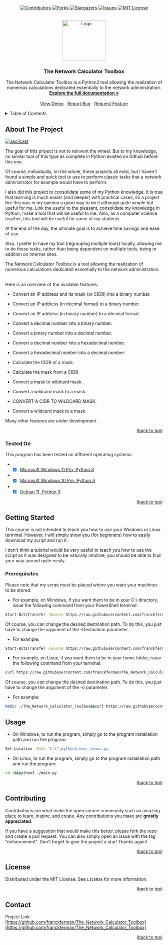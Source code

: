 <div id="top"></div>

<div id="top" align="center">

[![Contributors][contributors-shield]](https://github.com/franckferman/The_Network_Calculator_Toolbox/graphs/contributors)
[![Forks][forks-shield]](https://github.com/franckferman/The_Network_Calculator_Toolbox/network/members)
[![Stargazers][stars-shield]](https://github.com/franckferman/The_Network_Calculator_Toolbox/stargazers)
[![Issues][issues-shield]](https://github.com/franckferman/The_Network_Calculator_Toolbox/issues)
[![MIT License][license-shield]](https://github.com/franckferman/The_Network_Calculator_Toolbox/blob/main/LICENSE)

</div>

<br />
<div align="center">
  <a href="https://github.com/franckferman/The_Network_Calculator_Toolbox">
    <img src="https://raw.githubusercontent.com/franckferman/The_Network_Calculator_Toolbox/main/img/logo.png" alt="Logo" width="140" height="130">
  </a>

<h3 align="center">The Network Calculator Toolbox</h3>

  <p align="center">
    The Network Calculator Toolbox is a Python3 tool allowing the realization of numerous calculations dedicated essentially to the network administration.
    <br />
    <a href="https://github.com/franckferman/The_Network_Calculator_Toolbox/blob/main/README.md"><strong>Explore the full documentation »</strong></a>
    <br />
    <br />
    <a href="https://asciinema.org/a/89042M80fkodhk45SasDXn0Qu">View Demo</a>
    .
    <a href="https://github.com/franckferman/The_Network_Calculator_Toolbox/issues">Report Bug</a>
    ·
    <a href="https://github.com/franckferman/The_Network_Calculator_Toolbox/issues">Request Feature</a>
  </p>
</div>

<details>
  <summary>Table of Contents</summary>
  <ol>
    <li>
      <a href="#about-the-project">About The Project</a>
      <ul>
        <li><a href="#tested-on">Tested on</a></li>
      </ul>
    </li>
    <li>
      <a href="#getting-started">Getting Started</a>
      <ul>
        <li><a href="#prerequisites">Prerequisites</a></li>
      </ul>
    </li>
    <li><a href="#usage">Usage</a></li>
    <li><a href="#contributing">Contributing</a></li>
    <li><a href="#license">License</a></li>
    <li><a href="#contact">Contact</a></li>
  </ol>
</details>

<!-- ABOUT THE PROJECT -->
## About The Project

[![asciicast](https://asciinema.org/a/89042M80fkodhk45SasDXn0Qu.svg)](https://asciinema.org/a/89042M80fkodhk45SasDXn0Qu)

The goal of this project is not to reinvent the wheel. But to my knowledge, no similar tool of this type as complete in Python existed on Github before this one.

Of course, individually, on the whole, these projects all exist, but I haven't found a simple and quick tool to use to perform classic tasks that a network administrator for example would have to perform.

I also did this project to consolidate some of my Python knowledge. It is true that learning is much easier (and deeper) with practical cases, so a project like this was in my opinion a good way to do it although quite simple but useful for me. Link the useful to the pleasant, consolidate my knowledge in Python, make a tool that will be useful to me. Also, as a computer science teacher, this tool will be useful for some of my students.

At the end of the day, the ultimate goal is to achieve time savings and ease of use. 

Also, I prefer to have my tool (regrouping multiple tools) locally, allowing me to do these tasks, rather than being dependent on multiple tools, being in addition on Internet sites.

The Network Calculator Toolbox is a tool allowing the realization of numerous calculations dedicated essentially to the network administration.

<br />Here is an overview of the available features:

- Convert an IP address and its mask (or CIDR) into a binary number.

- Convert an IP address (in decimal format) to a binary number.

- Convert an IP address (in binary number) to a decimal format.

- Convert a decimal number into a binary number.

- Convert a binary number into a decimal number.

- Convert a decimal number into a hexadecimal number.

- Convert a hexadecimal number into a decimal number.

- Calculate the CIDR of a mask.

- Calculate the mask from a CIDR.

- Convert a mask to wildcard mask.

- Convert a wildcard mask to a mask.

- CONVERT A CIDR TO WILDCARD MASK.

- Convert a wildcard mask to a mask.

Many other features are under development.

<p align="right">(<a href="#top">back to top</a>)</p>

### Tested On

This program has been tested on different operating systems:
* - [x] [Microsoft Windows 11 Pro, Python 3](https://www.microsoft.com/en-us/windows/get-windows-11)
* - [x] [Microsoft Windows 10 Pro, Python 3](https://www.microsoft.com/en-us/d/windows-10-pro/df77x4d43rkt?activetab=pivot:overviewtab)
* - [x] [Debian 11, Python 3](https://www.debian.org/)

<p align="right">(<a href="#top">back to top</a>)</p>

<!-- GETTING STARTED -->
## Getting Started

This course is not intended to teach you how to use your Windows or Linux terminal. However, I will simply show you (for beginners) how to easily download my script and run it.

I don't think a tutorial would be very useful to teach you how to use the script as it was designed to be naturally intuitive, you should be able to find your way around quite easily.

### Prerequisites

Please note that my script must be placed where you want your machines to be stored.

* For example, on Windows, if you want them to be in your C:\ directory, issue the following command from your PowerShell terminal:
```sh
Start-BitsTransfer -Source https://raw.githubusercontent.com/franckferman/The_Network_Calculator_Toolbox/main/main.py -Destination "C:\" -DisplayName "The_Network_Calculator_Toolbox - Downloading function - Franck FERMAN." -Description "Downloading the script."
```

Of course, you can change the desired destination path. To do this, you just have to change the argument of the -Destination parameter.

* For example:
```sh
Start-BitsTransfer -Source https://raw.githubusercontent.com/franckferman/The_Network_Calculator_Toolbox/main/main.py -Destination "D:\" -DisplayName "The_Network_Calculator_Toolbox - Downloading function - Franck FERMAN." -Description "Downloading the script."
```

* For example, on Linux, if you want them to be in your home folder, issue the following command from your terminal:
```sh
curl https://raw.githubusercontent.com/franckferman/The_Network_Calculator_Toolbox/main/main.py -o ~/main.py
```

Of course, you can change the desired destination path. To do this, you just have to change the argument of the -o parameter.

* For example:
```sh
mkdir ./The_Network_Calculator_Toolbox&&curl https://raw.githubusercontent.com/franckferman/The_Network_Calculator_Toolbox/main/main.py -o ./The_Network_Calculator_Toolbox/main.py
```

<!-- USAGE EXAMPLES -->
## Usage

* On Windows, to run the program, simply go to the program installation path and run the program:
```sh
Set-Location -Path "C:\";python3.exe;.\main.py
```

* On Linux, to run the program, simply go to the program installation path and run the program:
```sh
cd ~&&python3 ./main.py
```

<p align="right">(<a href="#top">back to top</a>)</p>

<!-- CONTRIBUTING -->
## Contributing

Contributions are what make the open source community such an amazing place to learn, inspire, and create. Any contributions you make are **greatly appreciated**.

If you have a suggestion that would make this better, please fork the repo and create a pull request. You can also simply open an issue with the tag "enhancement".
Don't forget to give the project a star! Thanks again!

<p align="right">(<a href="#top">back to top</a>)</p>

<!-- LICENSE -->
## License

Distributed under the MIT License. See `LICENSE` for more information.

<p align="right">(<a href="#top">back to top</a>)</p>

<!-- CONTACT -->
## Contact

Project Link: [https://github.com/franckferman/The_Network_Calculator_Toolbox](https://github.com/franckferman/The_Network_Calculator_Toolbox)

<p align="right">(<a href="#top">back to top</a>)</p>

<!-- MARKDOWN LINKS & IMAGES -->
<!-- https://www.markdownguide.org/basic-syntax/#reference-style-links -->
[contributors-shield]: https://img.shields.io/github/contributors/franckferman/The_Network_Calculator_Toolbox.svg?style=for-the-badge
[contributors-url]: https://github.com/franckferman/The_Network_Calculator_Toolbox/graphs/contributors
[forks-shield]: https://img.shields.io/github/forks/franckferman/The_Network_Calculator_Toolbox.svg?style=for-the-badge
[forks-url]: https://github.com/franckferman/The_Network_Calculator_Toolbox/network/members
[stars-shield]: https://img.shields.io/github/stars/franckferman/The_Network_Calculator_Toolbox.svg?style=for-the-badge
[stars-url]: https://github.com/franckferman/The_Network_Calculator_Toolbox/stargazers
[issues-shield]: https://img.shields.io/github/issues/franckferman/The_Network_Calculator_Toolbox.svg?style=for-the-badge
[issues-url]: https://github.com/franckferman/The_Network_Calculator_Toolbox/issues
[license-shield]: https://img.shields.io/github/license/franckferman/The_Network_Calculator_Toolbox.svg?style=for-the-badge
[license-url]: https://github.com/franckferman/The_Network_Calculator_Toolbox/blob/master/LICENSE.txt
[linkedin-shield]: https://img.shields.io/badge/-LinkedIn-black.svg?style=for-the-badge&logo=linkedin&colorB=555
[linkedin-url]: https://linkedin.com/in/fferman42
[product-screenshot]: images/screenshot.png
